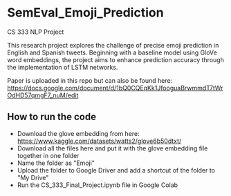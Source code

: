 # SemEval_Emoji_Prediction
CS 333 NLP Project

This research project explores the challenge of precise emoji prediction in English and Spanish tweets. Beginning with a baseline model using GloVe word embeddings, the project aims to enhance prediction accuracy through the implementation of LSTM networks.

Paper is uploaded in this repo but can also be found here: https://docs.google.com/document/d/1bQ0CQEqKk1JfooguaBrwmmdT7tWrOdHD57qmgF7_nuM/edit

## How to run the code
- Download the glove embedding from here: https://www.kaggle.com/datasets/watts2/glove6b50dtxt/
- Download all the files here and put it with the glove embedding file together in one folder
- Name the folder as "Emoji"
- Upload the folder to Google Driver and add a shortcut of the folder to "My Drive"
- Run the CS_333_Final_Project.ipynb file in Google Colab

